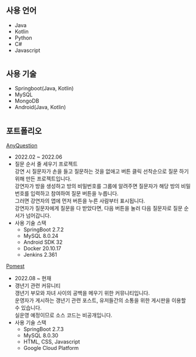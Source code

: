 ## 사용 언어

- Java
- Kotlin
- Python
- C#
- Javascript
#

## 사용 기술

- Springboot(Java, Kotlin)
- MySQL
- MongoDB
- Android(Java, Kotlin)
#

## 포트폴리오



[AnyQuestion][anyquestiongithub]

[anyquestiongithub]: https://github.com/kimurzzoo/AnyQuestion

- 2022.02 ~ 2022.06
- 질문 순서 줄 세우기 프로젝트  
  강연 시 질문자가 손을 들고 질문하는 것을 없애고 버튼 클릭 선착순으로 질문 하기 위해 만든 프로젝트입니다.  
  강연자가 방을 생성하고 방의 비밀번호를 그룹에 알려주면 질문자가 해당 방의 비밀번호를 입력하고 참여하여 질문 버튼을 누릅니다.  
  그러면 강연자의 앱에 먼저 버튼을 누른 사람부터 표시됩니다.  
  강연자가 질문자에게 질문을 다 받았다면, 다음 버튼을 눌러 다음 질문자로 질문 순서가 넘어갑니다.
- 사용 기술 스택
  - SpringBoot 2.7.2
  - MySQL 8.0.24
  - Android SDK 32
  - Docker 20.10.17
  - Jenkins 2.361
      
[Pomest][pomestlink]

[pomestlink]: https://pomest.co.kr

- 2022.08 ~ 현재
- 갱년기 관련 커뮤니티  
  갱년기 부모와 자녀 사이의 공백을 메우기 위한 커뮤니티입니다.  
  운영자가 게시하는 갱년기 관련 포스트, 유저들간의 소통을 위한 게시판을 이용할 수 있습니다.  
  실운영 예정이므로 소스 코드는 비공개입니다.
- 사용 기술 스택
  - SpringBoot 2.7.3
  - MySQL 8.0.30
  - HTML, CSS, Javascript
  - Google Cloud Platform

<!--
**kimurzzoo/kimurzzoo** is a ✨ _special_ ✨ repository because its `README.md` (this file) appears on your GitHub profile.

Here are some ideas to get you started:

- 🔭 I’m currently working on ...
- 🌱 I’m currently learning ...
- 👯 I’m looking to collaborate on ...
- 🤔 I’m looking for help with ...
- 💬 Ask me about ...
- 📫 How to reach me: ...
- 😄 Pronouns: ...
- ⚡ Fun fact: ...
-->

